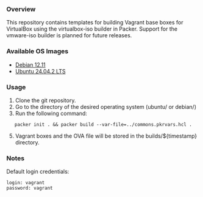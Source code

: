 ### Overview
This repository contains templates for building Vagrant base boxes for VirtualBox using the virtualbox-iso builder in Packer.
Support for the vmware-iso builder is planned for future releases.

### Available OS Images
- [Debian 12.11](https://github.com/Serhii5465/packer-templates/tree/main/debian)
- [Ubuntu 24.04.2 LTS](https://github.com/Serhii5465/packer-templates/tree/main/ubuntu)


### Usage
1. Clone the git repository.
2. Go to the directory of the desired operating system (ubuntu/ or debian/)
4. Run the following command:
```
   packer init . && packer build --var-file=../commons.pkrvars.hcl .
```
5. Vagrant boxes and the OVA file will be stored in the builds/${timestamp} directory.

### Notes
Default login credentials:
```
login: vagrant
password: vagrant
```